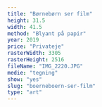 ```yaml
---
title: "Børnebørn ser film"
height: 31.5
width: 41.5
method: "Blyant på papir"
year: 2019
price: "Privateje"
rasterWidth: 3305
rasterHeight: 2516
fileName: "IMG_2220.JPG"
medie: "tegning"
show: "yes"
slug: "boerneboern-ser-film"
type: "art"
---
```

